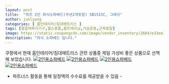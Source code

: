 ```yaml
---
layout: post
title:  "위즈 2인 좌식소파베드(쿠션2개포함) SB151SC, 그레이" 
author: junlyang
categories: [ 홈인테리어/침대매트리스 ]
tags: [팔굽혀펴기기구,헬스용품,홈트레이닝,가슴운동,근육발달]
image: https://static.coupangcdn.com/image/vendor_inventory/2684/e33ee1b9289b1f4053997656ea2e5642a07a7a223120c6d1f5279d607429.jpg 
description: "좌식 소파베드 입니다."
--- 
```

쿠팡에서 현재 홈인테리어/침대매트리스 관련 상품중 제일 가성비 좋은 상품으로 선책해 보았습니다.
<a href="https://coupa.ng/bNJViG"><img src="http://image1.coupangcdn.com/image/vendor_inventory/9b4f/a295fc137cc225f679ce979e6df6690770b66e845e98ee368e9733ca0000.jpg" alt="2인용쇼파베드" title="2인용쇼파베드"></a>
<a href="https://coupa.ng/bNJViG"><img src="http://image1.coupangcdn.com/image/vendor_inventory/85ce/411285921b7edc7f97f108f6e1d2b84d43285133fd5d713fc07767a31335.jpg" alt="2인용쇼파베드" title="2인용쇼파베드"></a>
<a href="https://coupa.ng/bNJViG"><img src="http://image1.coupangcdn.com/image/vendor_inventory/21d8/a373e24813f30ddb9cc9a8cf031868d83702950184577dabb6a21bc3eb05.jpg" alt="2인용쇼파베드" title="2인용쇼파베드"></a>
<a href="https://coupa.ng/bNJViG"><img src="http://image1.coupangcdn.com/image/vendor_inventory/c26d/181d669a15c65427b6e33520a66a7520e7aa55c8ef8e300d0d8a70e9db32.jpg" alt="2인용쇼파베드" title="2인용쇼파베드"></a>

 - 파트너스 활동을 통해 일정액의 수수료를 제공받을 수 있음 -



